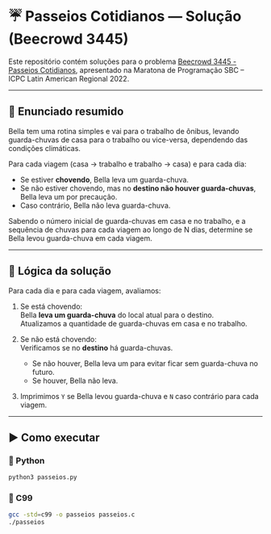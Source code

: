 # ☔ Passeios Cotidianos — Solução (Beecrowd 3445)

Este repositório contém soluções para o problema [Beecrowd 3445 - Passeios Cotidianos](https://www.beecrowd.com.br/judge/pt/problems/view/3445), apresentado na Maratona de Programação SBC – ICPC Latin American Regional 2022.

---

## 📜 Enunciado resumido

Bella tem uma rotina simples e vai para o trabalho de ônibus, levando guarda-chuvas de casa para o trabalho ou vice-versa, dependendo das condições climáticas.

Para cada viagem (casa → trabalho e trabalho → casa) e para cada dia:

- Se estiver **chovendo**, Bella leva um guarda-chuva.
- Se não estiver chovendo, mas no **destino não houver guarda-chuvas**, Bella leva um por precaução.
- Caso contrário, Bella não leva guarda-chuva.

Sabendo o número inicial de guarda-chuvas em casa e no trabalho, e a sequência de chuvas para cada viagem ao longo de N dias, determine se Bella levou guarda-chuva em cada viagem.

---

## 🧠 Lógica da solução

Para cada dia e para cada viagem, avaliamos:

1. Se está chovendo:  
   Bella **leva um guarda-chuva** do local atual para o destino.  
   Atualizamos a quantidade de guarda-chuvas em casa e no trabalho.

2. Se não está chovendo:  
   Verificamos se no **destino** há guarda-chuvas.  
   - Se não houver, Bella leva um para evitar ficar sem guarda-chuva no futuro.  
   - Se houver, Bella não leva.

3. Imprimimos `Y` se Bella levou guarda-chuva e `N` caso contrário para cada viagem.

---

## ▶️ Como executar

### 🐍 Python

```bash
python3 passeios.py
```

### 📘 C99

```bash
gcc -std=c99 -o passeios passeios.c
./passeios
```